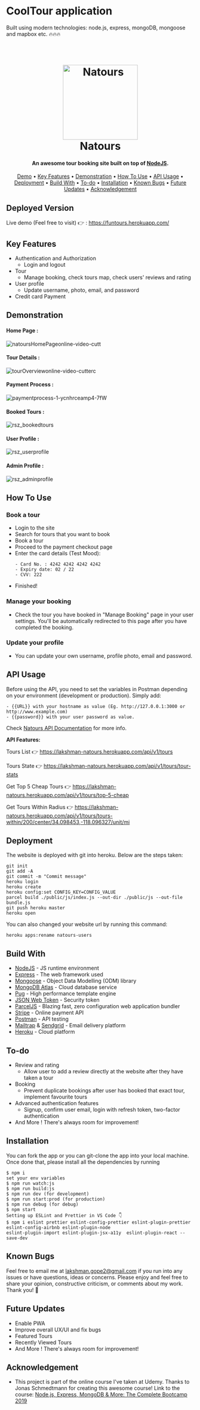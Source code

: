 # CoolTour application

Built using modern technologies: node.js, express, mongoDB, mongoose and mapbox etc. 🔥🔥🔥


<h1 align="center">
  <br>
  <a href="https://lakshman-natours.herokuapp.com/"><img src="https://github.com/lgope/Natours/blob/master/public/img/logo-green-round.png" alt="Natours" width="200"></a>
  <br>
  Natours
  <br>
</h1>

<h4 align="center">An awesome tour booking site built on top of <a href="https://nodejs.org/en/" target="_blank">NodeJS</a>.</h4>

 <p align="center">
 <a href="#deployed-version">Demo</a> •
  <a href="#key-features">Key Features</a> •
  <a href="#demonstration">Demonstration</a> •
  <a href="#how-to-use">How To Use</a> •
  <a href="#api-usage">API Usage</a> •
  <a href="#deployment">Deployment</a> •
  <a href="#build-with">Build With</a> •
  <a href="#to-do">To-do</a> •
  <a href="#installation">Installation</a> • 
  <a href="#known-bugs">Known Bugs</a> • 
  <a href="#future-updates">Future Updates</a> • 
  <a href="#acknowledgement">Acknowledgement</a>
</p>

## Deployed Version
Live demo (Feel free to visit) 👉 : https://funtours.herokuapp.com/


## Key Features

* Authentication and Authorization
  - Login and logout
* Tour
  - Manage booking, check tours map, check users' reviews and rating
* User profile
  - Update username, photo, email, and password
* Credit card Payment


## Demonstration
#### Home Page :
![natoursHomePageonline-video-cutt](https://user-images.githubusercontent.com/58518192/72606801-7ebe0680-3949-11ea-8e88-613f022a64e5.gif)

#### Tour Details :
![tourOverviewonline-video-cutterc](https://user-images.githubusercontent.com/58518192/72606859-a0b78900-3949-11ea-8f0d-ef44c789957b.gif)

#### Payment Process :
![paymentprocess-1-ycnhrceamp4-7fW](https://user-images.githubusercontent.com/58518192/72606973-d9eff900-3949-11ea-9a2e-f84a6581bef3.gif)

#### Booked Tours :
![rsz_bookedtours](https://user-images.githubusercontent.com/58518192/72607747-6a7b0900-394b-11ea-8b9f-5330531ca2eb.png)


#### User Profile :
![rsz_userprofile](https://user-images.githubusercontent.com/58518192/72607635-44edff80-394b-11ea-8943-64c48f6f19aa.png)

#### Admin Profile :
![rsz_adminprofile](https://user-images.githubusercontent.com/58518192/72607648-4d463a80-394b-11ea-972f-a73160cfaa5b.png)


## How To Use

### Book a tour
* Login to the site
* Search for tours that you want to book
* Book a tour
* Proceed to the payment checkout page
* Enter the card details (Test Mood):
  ```
  - Card No. : 4242 4242 4242 4242
  - Expiry date: 02 / 22
  - CVV: 222
  ```
* Finished!



### Manage your booking

* Check the tour you have booked in "Manage Booking" page in your user settings. You'll be automatically redirected to this
  page after you have completed the booking.

### Update your profile

* You can update your own username, profile photo, email and password.



## API Usage
Before using the API, you need to set the variables in Postman depending on your environment (development or production). Simply add: 
  ```
  - {{URL}} with your hostname as value (Eg. http://127.0.0.1:3000 or http://www.example.com)
  - {{password}} with your user password as value.
  ```

Check [Natours API Documentation](https://documenter.getpostman.com/view/8689170/SVmzvwpY?version=latest) for more info.

<b> API Features: </b>

Tours List 👉 https://lakshman-natours.herokuapp.com/api/v1/tours

Tours State 👉 https://lakshman-natours.herokuapp.com/api/v1/tours/tour-stats

Get Top 5 Cheap Tours 👉 https://lakshman-natours.herokuapp.com/api/v1/tours/top-5-cheap

Get Tours Within Radius 👉 https://lakshman-natours.herokuapp.com/api/v1/tours/tours-within/200/center/34.098453,-118.096327/unit/mi



## Deployment
The website is deployed with git into heroku. Below are the steps taken:
```
git init
git add -A
git commit -m "Commit message"
heroku login
heroku create
heroku config:set CONFIG_KEY=CONFIG_VALUE
parcel build ./public/js/index.js --out-dir ./public/js --out-file bundle.js
git push heroku master
heroku open
```
You can also changed your website url by running this command:
```
heroku apps:rename natours-users
```


## Build With

* [NodeJS](https://nodejs.org/en/) - JS runtime environment
* [Express](http://expressjs.com/) - The web framework used
* [Mongoose](https://mongoosejs.com/) - Object Data Modelling (ODM) library
* [MongoDB Atlas](https://www.mongodb.com/cloud/atlas) - Cloud database service
* [Pug](https://pugjs.org/api/getting-started.html) - High performance template engine
* [JSON Web Token](https://jwt.io/) - Security token
* [ParcelJS](https://parceljs.org/) - Blazing fast, zero configuration web application bundler
* [Stripe](https://stripe.com/) - Online payment API
* [Postman](https://www.getpostman.com/) - API testing
* [Mailtrap](https://mailtrap.io/) & [Sendgrid](https://sendgrid.com/) - Email delivery platform
* [Heroku](https://www.heroku.com/) - Cloud platform



## To-do

* Review and rating
  - Allow user to add a review directly at the website after they have taken a tour
* Booking
  - Prevent duplicate bookings after user has booked that exact tour, implement favourite tours
* Advanced authentication features
  - Signup, confirm user email, login with refresh token, two-factor authentication
* And More ! There's always room for improvement!


## Installation
You can fork the app or you can git-clone the app into your local machine. Once done that, please install all the
dependencies by running
```
$ npm i
set your env variables
$ npm run watch:js
$ npm run build:js
$ npm run dev (for development)
$ npm run start:prod (for production)
$ npm run debug (for debug)
$ npm start
Setting up ESLint and Prettier in VS Code 👇
$ npm i eslint prettier eslint-config-prettier eslint-plugin-prettier eslint-config-airbnb eslint-plugin-node
eslint-plugin-import eslint-plugin-jsx-a11y  eslint-plugin-react --save-dev
```


## Known Bugs
Feel free to email me at lakshman.gope2@gmail.com if you run into any issues or have questions, ideas or concerns.
Please enjoy and feel free to share your opinion, constructive criticism, or comments about my work. Thank you! 🙂

## Future Updates

* Enable PWA
* Improve overall UX/UI and fix bugs
* Featured Tours
* Recently Viewed Tours
* And More ! There's always room for improvement!

## Acknowledgement

* This project is part of the online course I've taken at Udemy. Thanks to Jonas Schmedtmann for creating this awesome course! Link to the course: [Node.js, Express, MongoDB & More: The Complete Bootcamp 2019](https://www.udemy.com/course/nodejs-express-mongodb-bootcamp/)
